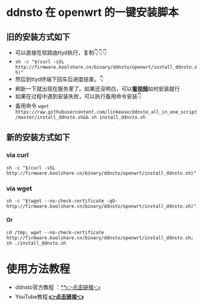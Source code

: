 # ddnsto 在 openwrt 的一键安装脚本

## 旧的安装方式如下

- 可以直接在软路由ttyd执行，复制👇👇👇
- ```sh -c "$(curl -sSL http://firmware.koolshare.cn/binary/ddnsto/openwrt/install_ddnsto.sh)"``` 
- 然后到ttyd终端下回车后进度结束。👇
- 刷新一下就出现在服务里了。如果还没明白，可以[**看视频**](https://www.bilibili.com/video/BV1mo4y197jK)如何安装就行
- 如果在过程中遇到安装失败，可以执行备用命令安装👇
- 备用命令 ```wget https://raw.githubusercontent.com/linkease/ddnsto_all_in_one_script/master/install_ddnsto.sh&& sh install_ddnsto.sh```

## 新的安装方式如下

### via curl
```
sh -c "$(curl -sSL http://firmware.koolshare.cn/binary/ddnsto/openwrt/install_ddnsto.sh)"
```
### via wget
```
sh -c "$(wget --no-check-certificate -qO- http://firmware.koolshare.cn/binary/ddnsto/openwrt/install_ddnsto.sh)"
```
#### Or
```
cd /tmp; wget --no-check-certificate http://firmware.koolshare.cn/binary/ddnsto/openwrt/install_ddnsto.sh; sh ./install_ddnsto.sh
```
# 使用方法教程
- ddnsto官方教程 ：[**👉点击链接👈](https://www.ddnsto.com/zh/guide/quick.html#%E5%AE%89%E8%A3%85%E4%B8%89%E6%AD%A5%E8%B5%B0)
- YouTube教程:[**👉点击链接👈**](https://www.youtube.com/watch?v=nwf__oD9Z_8)
